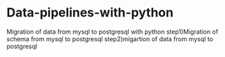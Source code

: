 # Data-pipelines-with-python
  Migration of data from mysql to postgresql with python 
  step1)Migration of schema from mysql to postgresql
  step2)migartion of data from mysql to postgresql

